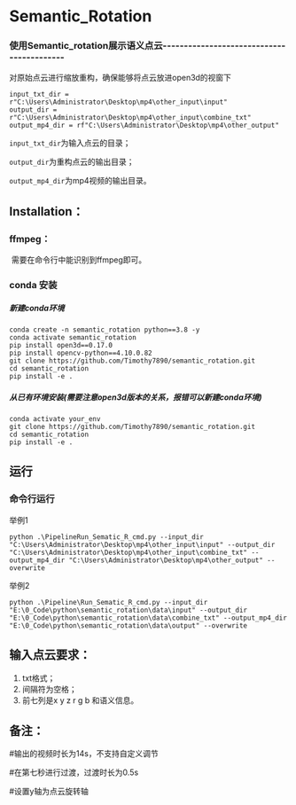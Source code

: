# Semantic_Rotation



### 使用**Semantic_rotation**展示语义点云------------------------------------------



对原始点云进行缩放重构，确保能够将点云放进open3d的视窗下

```
input_txt_dir = r"C:\Users\Administrator\Desktop\mp4\other_input\input"
output_dir = r"C:\Users\Administrator\Desktop\mp4\other_input\combine_txt"
output_mp4_dir = rf"C:\Users\Administrator\Desktop\mp4\other_output"
```

`input_txt_dir`为输入点云的目录；

`output_dir`为重构点云的输出目录；

`output_mp4_dir`为mp4视频的输出目录。



## Installation：

### ffmpeg：

​	需要在命令行中能识别到ffmpeg即可。



### conda 安装

##### 新建conda环境

```
conda create -n semantic_rotation python==3.8 -y
conda activate semantic_rotation
pip install open3d==0.17.0
pip install opencv-python==4.10.0.82
git clone https://github.com/Timothy7890/semantic_rotation.git
cd semantic_rotation
pip install -e .
```

##### 从已有环境安装(需要注意open3d版本的关系，报错可以新建conda环境)

```
conda activate your_env
git clone https://github.com/Timothy7890/semantic_rotation.git
cd semantic_rotation
pip install -e .
```



## 运行

### 命令行运行

举例1

```
python .\PipelineRun_Sematic_R_cmd.py --input_dir "C:\Users\Administrator\Desktop\mp4\other_input\input" --output_dir "C:\Users\Administrator\Desktop\mp4\other_input\combine_txt" --output_mp4_dir "C:\Users\Administrator\Desktop\mp4\other_output" --overwrite
```

举例2

```
python .\Pipeline\Run_Sematic_R_cmd.py --input_dir "E:\0_Code\python\semantic_rotation\data\input" --output_dir "E:\0_Code\python\semantic_rotation\data\combine_txt" --output_mp4_dir "E:\0_Code\python\semantic_rotation\data\output" --overwrite
```





## 输入点云要求：

1. txt格式；
2. 间隔符为空格；
3. 前七列是x y z r g b 和语义信息。



## 备注：

 #输出的视频时长为14s，不支持自定义调节

 #在第七秒进行过渡，过渡时长为0.5s 

 #设置y轴为点云旋转轴



